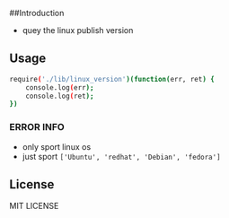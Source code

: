 
##Introduction
* quey the linux publish version



## Usage

```sh
require('./lib/linux_version')(function(err, ret) {
    console.log(err);
    console.log(ret);
})

```



### ERROR INFO

* only sport linux os
* just sport ```['Ubuntu', 'redhat', 'Debian', 'fedora']```



## License

MIT LICENSE
